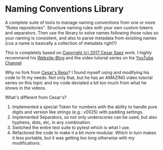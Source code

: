 # Naming Conventions Library

A complete suite of tools to manage naming conventions from one or more "Rules repositories". Structure naming rules with your own custom tokens and separators. Then use the library to solve names following those rules so your naming is consistent, and also to parse metadata from exisiting names (cus a name is basically a collection of metadata right?)

This is completely based on [Copyright (c) 2017 Cesar Saez](https://www.cesarsaez.me/) work. I highly recommend his [Website-Blog](https://www.cesarsaez.me/) and the video tutorial series on his [YouTube Channel](https://www.youtube.com/channel/UCRjk6bi_1ZQ9sL69agz0xMg)

Why no fork from [Cesar's Repo](https://github.com/csaez/naming)?
I found myself using and modifying his code to fit my needs. Not only that, but he has an AMAZING video tutorial series on this topic and my code deviated a bit too much from what he shows in the videos.

What's different from Cesar's?
1. Implemented a special Token for numbers with the ability to handle pure digits and version like strings (e.g.: v0025) with padding settings.
2. Implemented Separators, so not only underscores can be used, but also hyphens, dots, etc, in any combination.
3. Switched the entire test suite to pytest which is what I use.
4. Refactored the code to make it a bit more modular. Which in turn makes it less portable, but it was getting too long otherwise with my modifications.